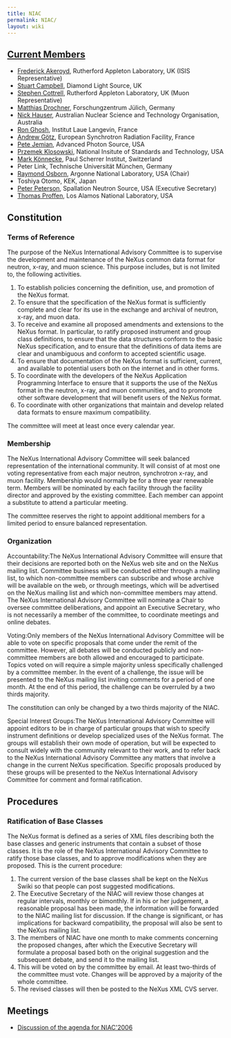 ```yaml
---
title: NIAC
permalink: NIAC/
layout: wiki
---
```


[Current Members](Membership_Dates "wikilink")
----------------------------------------------

-   [Frederick Akeroyd](User%3AFreddieAkeroyd "wikilink"), Rutherford
    Appleton Laboratory, UK (ISIS Representative)
-   [Stuart Campbell](User%3ASicampbell "wikilink"), Diamond Light
    Source, UK
-   [Stephen Cottrell](User%3AStephen_Cottrell "wikilink"), Rutherford
    Appleton Laboratory, UK (Muon Representative)
-   [Matthias Drochner](User%3Adrochner "wikilink"), Forschungzentrum
    Jülich, Germany
-   [Nick Hauser](User%3Anick "wikilink"), Australian Nuclear Science
    and Technology Organisation, Australia
-   [Ron Ghosh](User%3ARon_Ghosh "wikilink"), Institut Laue Langevin,
    France
-   [Andrew Götz](User%3AAndy_Gotz "wikilink"), European Synchrotron
    Radiation Facility, France
-   [Pete Jemian](User%3APete_Jemian "wikilink"), Advanced Photon
    Source, USA
-   [Przemek Klosowski](User%3APrzemek_Klosowski "wikilink"), National
    Insitute of Standards and Technology, USA
-   [Mark Könnecke](User%3AMark_Koennecke "wikilink"), Paul Scherrer
    Institut, Switzerland
-   Peter Link, Technische Universität München, Germany
-   [Raymond Osborn](User%3ARay "wikilink"), Argonne National
    Laboratory, USA (Chair)
-   Toshiya Otomo, KEK, Japan
-   [Peter Peterson](User%3APeter_Peterson "wikilink"), Spallation
    Neutron Source, USA (Executive Secretary)
-   [Thomas Proffen](User%3AThomas_Proffen "wikilink"), Los Alamos
    National Laboratory, USA

Constitution
------------

### Terms of Reference

The purpose of the NeXus International Advisory Committee is to
supervise the development and maintenance of the NeXus common data
format for neutron, x-ray, and muon science. This purpose includes, but
is not limited to, the following activities.

1.  To establish policies concerning the definition, use, and promotion
    of the NeXus format.
2.  To ensure that the specification of the NeXus format is sufficiently
    complete and clear for its use in the exchange and archival of
    neutron, x-ray, and muon data.
3.  To receive and examine all proposed amendments and extensions to the
    NeXus format. In particular, to ratify proposed instrument and group
    class definitions, to ensure that the data structures conform to the
    basic NeXus specification, and to ensure that the definitions of
    data items are clear and unambiguous and conform to accepted
    scientific usage.
4.  To ensure that documentation of the NeXus format is sufficient,
    current, and available to potential users both on the internet and
    in other forms.
5.  To coordinate with the developers of the NeXus Application
    Programming Interface to ensure that it supports the use of the
    NeXus format in the neutron, x-ray, and muon communities, and to
    promote other software development that will benefit users of the
    NeXus format.
6.  To coordinate with other organizations that maintain and develop
    related data formats to ensure maximum compatibility.

The committee will meet at least once every calendar year.

### Membership

The NeXus International Advisory Committee will seek balanced
representation of the international community. It will consist of at
most one voting representative from each major neutron, synchrotron
x-ray, and muon facility. Membership would normally be for a three year
renewable term. Members will be nominated by each facility through the
facility director and approved by the existing committee. Each member
can appoint a substitute to attend a particular meeting.

The committee reserves the right to appoint additional members for a
limited period to ensure balanced representation.

### Organization

Accountability:The NeXus International Advisory Committee will ensure that their decisions are reported both on the NeXus web site and on the NeXus mailing list. Committee business will be conducted either through a mailing list, to which non-committee members can subscribe and whose archive will be available on the web, or through meetings, which will be advertised on the NeXus mailing list and which non-committee members may attend.  
The NeXus International Advisory Committee will nominate a Chair to
oversee committee deliberations, and appoint an Executive Secretary, who
is not necessarily a member of the committee, to coordinate meetings and
online debates.

Voting:Only members of the NeXus International Advisory Committee will be able to vote on specific proposals that come under the remit of the committee. However, all debates will be conducted publicly and non-committee members are both allowed and encouraged to participate.  
Topics voted on will require a simple majority unless specifically
challenged by a committee member. In the event of a challenge, the issue
will be presented to the NeXus mailing list inviting comments for a
period of one month. At the end of this period, the challenge can be
overruled by a two thirds majority.

The constitution can only be changed by a two thirds majority of the
NIAC.

Special Interest Groups:The NeXus International Advisory Committee will appoint editors to be in charge of particular groups that wish to specify instrument definitions or develop specialized uses of the NeXus format. The groups will establish their own mode of operation, but will be expected to consult widely with the community relevant to their work, and to refer back to the NeXus International Advisory Committee any matters that involve a change in the current NeXus specification. Specific proposals produced by these groups will be presented to the NeXus International Advisory Committee for comment and formal ratification.  

Procedures
----------

### Ratification of Base Classes

The NeXus format is defined as a series of XML files describing both the
base classes and generic instruments that contain a subset of those
classes. It is the role of the NeXus International Advisory Committee to
ratify those base classes, and to approve modifications when they are
proposed. This is the current procedure:

1.  The current version of the base classes shall be kept on the NeXus
    Swiki so that people can post suggested modifications.
2.  The Executive Secretary of the NIAC will review those changes at
    regular intervals, monthly or bimonthly. If in his or her judgement,
    a reasonable proposal has been made, the information will be
    forwarded to the NIAC mailing list for discussion. If the change is
    significant, or has implications for backward compatibility, the
    proposal will also be sent to the NeXus mailing list.
3.  The members of NIAC have one month to make comments concerning the
    proposed changes, after which the Executive Secretary will formulate
    a proposal based both on the original suggestion and the subsequent
    debate, and send it to the mailing list.
4.  This will be voted on by the committee by email. At least two-thirds
    of the committee must vote. Changes will be approved by a majority
    of the whole committee.
5.  The revised classes will then be posted to the NeXus XML CVS server.

Meetings
--------

-   [Discussion of the agenda for NIAC'2006](NIAC_Meetings "wikilink")

